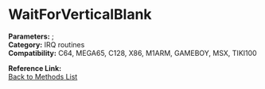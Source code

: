 # WaitForVerticalBlank

**Parameters:** ;  
**Category:** IRQ routines  
**Compatibility:** C64, MEGA65, C128, X86, M1ARM, GAMEBOY, MSX,  TIKI100  

**Reference Link:**  
[Back to Methods List](../../SUMMARY.md)
